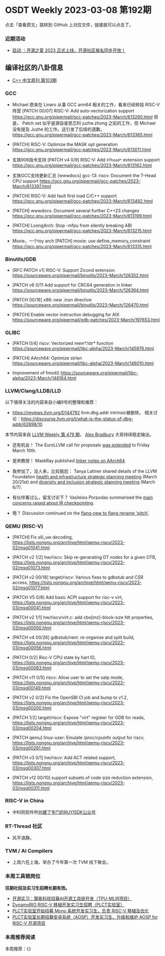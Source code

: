 # OSDT Weekly 2023-03-08 第192期

点击「查看原文」跳转到 GitHub 上对应文件，链接就可以点击了。

### 近期活动

- [启动 ｜开源之夏 2023 正式上线，开源社区报名同步开放！](https://mp.weixin.qq.com/s/tS9cOSgwxFr7gW5R-FtSDQ)

## 编译社区的八卦信息

- [C++ 中文周刊 第103期](https://mp.weixin.qq.com/s/m7Z3kgfy7qooN06W4OGsvw)

### GCC

- Michael 原来在 Linaro 从事 GCC arm64 相关的工作，看来已经转投 RISC-V 阵营
  [PATCH 00/07] RISC-V: Add auto-vectorization support
  https://gcc.gnu.org/pipermail/gcc-patches/2023-March/613260.html
  但是， Patch set 似乎是源自睿思芯科 juzhe.zhong 之前的工作，但 Michael 没有提及 Juzhe 的工作。这引发了后续的道歉。
  https://gcc.gnu.org/pipermail/gcc-patches/2023-March/613365.html

- [PATCH] RISC-V: Optimize the MASK opt generation
  https://gcc.gnu.org/pipermail/gcc-patches/2023-March/613011.html

- 玄铁906指令支持 [PATCH v4 0/9] RISC-V: Add `XThead*` extension support
  https://gcc.gnu.org/pipermail/gcc-patches/2023-March/613162.html

- 玄铁GCC支持更新汇总
  [wwwdocs] gcc-13: riscv: Document the T-Head CPU support
  https://gcc.gnu.org/pipermail/gcc-patches/2023-March/613397.html

- [PATCH] RISC-V: Add fault first load C/C++ support
  https://gcc.gnu.org/pipermail/gcc-patches/2023-March/613492.html

- [PATCH] wwwdocs: Document several further C++23 changes
  https://gcc.gnu.org/pipermail/gcc-patches/2023-March/613199.html

- [PATCH] LoongArch: Stop -mfpu from silently breaking ABI
  https://gcc.gnu.org/pipermail/gcc-patches/2023-March/613215.html

- Moxie，一个toy arch
  [PATCH] moxie: use define_memory_constraint
  https://gcc.gnu.org/pipermail/gcc-patches/2023-March/613315.html

### Binutils/GDB

- [RFC PATCH v1] RISC-V: Support Zicond extension
  https://sourceware.org/pipermail/binutils/2023-March/126352.html

- [PATCH v6 0/11 Add support for CRC64 generation in linker
  https://sourceware.org/pipermail/binutils/2023-March/126364.html

- [PATCH 00/18] x86: new .insn directive
  https://sourceware.org/pipermail/binutils/2023-March/126470.html

- [PATCH] Enable vector instruction debugging for AIX
  https://sourceware.org/pipermail/gdb-patches/2023-March/197653.html

### GLIBC

- [PATCH 0/4] riscv: Vectorized mem*/str* function
  https://sourceware.org/pipermail/libc-alpha/2023-March/145976.html

- [PATCH] AArch64: Optimize strlen
  https://sourceware.org/pipermail/libc-alpha/2023-March/146010.html

- Improvement of fmod()
  https://sourceware.org/pipermail/libc-alpha/2023-March/146164.html

### LLVM/Clang/LLDB/LLD


以下值得关注的内容来自小编9号的整理和推荐：

- https://reviews.llvm.org/D144792
  llvm.dbg.addr intrinsic被删除。
  相关讨论：https://discourse.llvm.org/t/what-is-the-status-of-dbg-addr/62898/10

本节内容来自 [LLVM Weekly 第 479 期](http://llvmweekly.org/issue/479)，
[Alex Bradbury](https://www.linkedin.com/in/alex-bradbury/) 大哥持续稳定输出。

* 还有机会！ The EuroLLVM call for proposals [was
extended](https://discourse.llvm.org/t/2023-eurollvm-call-for-proposals/67928/3)
to Friday March 10th.

* 是宋教授！ MaskRay published [linker notes on
AArch64](https://maskray.me/blog/2023-03-05-linker-notes-on-aarch64).


* 我参加了，没人来，比较尴尬： Tanya Lattner shared details of the LLVM Foundation [health and
  infrastructure strategic planning
  meeting](https://discourse.llvm.org/t/community-health-infrastructure-strategic-planning-march-20-21/68796)
  (March 20/21st) and [diversity and inclusion strategic planning
  meeting](https://discourse.llvm.org/t/diversity-inclusion-strategic-planning-march-6-7/68794)
  (March 6/7).

* 有伙伴看过么，留言讨论下？ Vasileios Porpodas summarised the [main concerns raised about IR
  checkpointing](https://discourse.llvm.org/t/rfc-lightweight-llvm-ir-checkpointing/68446/41).

* 嗯？ Discussion continued on the [flang-new to flang rename
  'pitch'](https://discourse.llvm.org/t/pitch-rename-flang-new-to-flang/68665).


### QEMU (RISC-V)

- [PATCH] Fix slli_uw decoding,
  https://lists.nongnu.org/archive/html/qemu-riscv/2023-02/msg01041.html

- [PATCH v2 1/2] hw/riscv: Skip re-generating DT nodes for a given DTB,
  https://lists.nongnu.org/archive/html/qemu-riscv/2023-02/msg01073.html

- [PATCH v2 00/18] target/riscv: Various fixes to gdbstub and CSR access,
  https://lists.nongnu.org/archive/html/qemu-riscv/2023-02/msg01077.html

- [PATCH V5 0/8] Add basic ACPI support for risc-v virt,
  https://lists.nongnu.org/archive/html/qemu-riscv/2023-03/msg00041.html

- [PATCH v2 1/1] hw/riscv/virt.c: add cbo[mz]-block-size fdt properties,
  https://lists.nongnu.org/archive/html/qemu-riscv/2023-03/msg00050.html

- [PATCH v4 00/26] gdbstub/next: re-organise and split build,
  https://lists.nongnu.org/archive/html/qemu-riscv/2023-03/msg00056.html

- [PATCH 0/2] Risc-V CPU state by hart ID,
  https://lists.nongnu.org/archive/html/qemu-riscv/2023-03/msg00083.html

- [PATCH v11 0/5] riscv: Allow user to set the satp mode,
  https://lists.nongnu.org/archive/html/qemu-riscv/2023-03/msg00149.html

- [PATCH v2 0/2] Fix the OpenSBI CI job and bump to v1.2,
  https://lists.nongnu.org/archive/html/qemu-riscv/2023-03/msg00200.html

- [PATCH 1/2] target/riscv: Expose "virt" register for GDB for reads,
  https://lists.nongnu.org/archive/html/qemu-riscv/2023-03/msg00204.html

- [PATCH qemu] linux-user: Emulate /proc/cpuinfo output for riscv,
  https://lists.nongnu.org/archive/html/qemu-riscv/2023-03/msg00261.html

- [PATCH v3 0/1] hw/riscv: Add ACT related support,
  https://lists.nongnu.org/archive/html/qemu-riscv/2023-03/msg00307.html

- [PATCH v12 00/10] support subsets of code size reduction extension,
  https://lists.nongnu.org/archive/html/qemu-riscv/2023-03/msg00311.html

### RISC-V in China

- 中科院软件所[创建了专门的RUYISDK公众号](https://mp.weixin.qq.com/s/faTzujNI6fxNy4JUx92QHw)

### RT-Thread 社区

- 风平浪静。

### TVM / AI Compilers

- 上周六在上海，举办了今年第一次 TVM 线下聚会。

### 本周工具链岗位

**往期社招及实习生招聘长期有效。**

- [开源实习：算能科技招募AI开源工具链开发（TPU-MLIR项目）](https://mp.weixin.qq.com/s/IBJh0ip4k11PzIMZecsWSw)
- [DynamoRIO RISC-V 移植开发实习生招聘（PLCT实验室）](https://mp.weixin.qq.com/s/J_5TjT6DOqeOXJXQI5VQxw)
- [PLCT实验室开始招募 Mono 系统开发实习生，负责 RISC-V 移植及优化](https://mp.weixin.qq.com/s/whEW7Hay1jIP1tBzIPay1A)
- [PLCT实验室长期招募安卓系统（AOSP）开发实习生，升级和维护 AOSP for RISC-V 开源项目](https://mp.weixin.qq.com/s/dJP2cEB1nex2inR5c-cJog)


### 本周推荐阅读

本周推荐：《》

